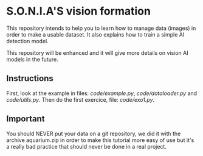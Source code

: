 # S.O.N.I.A'S vision formation

This repository intends to help you to learn how to manage data (images) in order to make a usable dataset. It also explains how to train a simple AI detection model. 

This repository will be enhanced and it will give more details on vision AI models in the future.

## Instructions
First, look at the example in files: *code/example.py*, *code/dataloader.py* and *code/utils.py*.
Then do the first exercice, file: *code/exo1.py*.

## Important
You should NEVER put your data on a git repository, we did it with the archive aquarium.zip in order to make this tutorial more easy of use but it's a really bad practice that should never be done in a real project. 